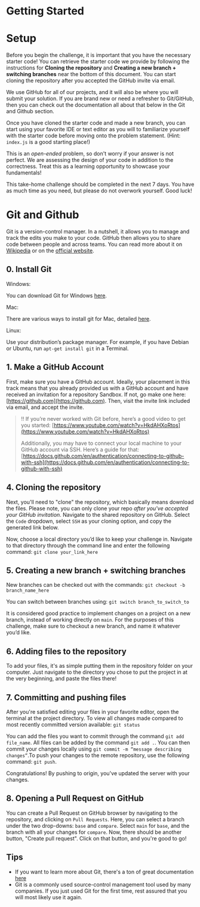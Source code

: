 # Getting Started

# Setup

Before you begin the challenge, it is important that you have the necessary starter code! You can retrieve the starter code we provide by following the instructions for **Cloning the repository** and **Creating a new branch + switching branches** near the bottom of this document. You can start cloning the repository after you accepted the GitHub invite via email.

We use GitHub for all of our projects, and it will also be where you will submit your solution. If you are brand new or need a refresher to Git/GitHub, then you can check out the documentation all about that below in the Git and Github section.

Once you have cloned the starter code and made a new branch, you can start using your favorite IDE or text editor as you will to familiarize yourself with the starter code before moving onto the problem statement. (Hint:  `index.js` is a good starting place!)

This is an *open-ended* problem, so don't worry if your answer is not perfect. We are assessing the design of your code in addition to the correctness. Treat this as a learning opportunity to showcase your fundamentals!

This take-home challenge should be completed in the next 7 days. You have as much time as you need, but please do not overwork yourself. Good luck!

# Git and Github

Git is a version-control manager. In a nutshell, it allows you to manage and track the edits you make to your code. GitHub then allows you to share code between people and across teams. You can read more about it on [Wikipedia](https://en.wikipedia.org/wiki/Git) or on the [official website](https://git-scm.com/about).

## 0. Install Git

Windows:

You can download Git for Windows [here](https://git-scm.com/download/win).

Mac:

There are various ways to install git for Mac, detailed [here](https://git-scm.com/download/mac). 

Linux:

Use your distribution’s package manager. For example, if you have Debian or Ubuntu, run `apt-get install git` in a Terminal.

## 1. Make a GitHub Account

First, make sure you have a GitHub account. Ideally, your placement in this track means that you already provided us with a GitHub account and have received an invitation for a repository Sandbox. If not, go make one here: [https://github.com](https://github.com). Then, visit the invite link included via email, and accept the invite.

>‼️ If you’re never worked with Git before, here’s a good video to get you started: [https://www.youtube.com/watch?v=HkdAHXoRtos](https://www.youtube.com/watch?v=HkdAHXoRtos)
>
>Additionally, you may have to connect your local machine to your GitHub account via SSH. Here’s a guide for that: [https://docs.github.com/en/authentication/connecting-to-github-with-ssh](https://docs.github.com/en/authentication/connecting-to-github-with-ssh)

</aside>

## 4. Cloning the repository

Next, you'll need to "clone" the repository, which basically means download the files. Please note, you can only clone your repo *after you've accepted your GitHub invitation*. Navigate to the shared repository on GitHub. Select the `Code` dropdown, select `SSH` as your cloning option, and copy the generated link below. 

Now, choose a local directory you’d like to keep your challenge in. Navigate to that directory through the command line and enter the following command: `git clone your_link_here`

## 5. Creating a new branch + switching branches

New branches can be checked out with the commands: `git checkout -b branch_name_here`

You can switch between branches using: `git switch branch_to_switch_to`

It is considered good practice to implement changes on a project on a new branch, instead of working directly on `main`. For the purposes of this challenge, make sure to checkout a new branch, and name it whatever you’d like. 

## 6. Adding files to the repository

To add your files, it's as simple putting them in the repository folder on your computer. Just navigate to the directory you chose to put the project in at the very beginning, and paste the files there! 

## 7. Committing and pushing files

After you're satisfied editing your files in your favorite editor, open the terminal at the project directory. To view all changes made compared to most recently committed version available: `git status`

You can add the files you want to commit through the command `git add file_name`. All files can be added by the command `git add .`. You can then commit your changes locally using `git commit -m “message describing changes”`.To push your changes to the remote repository, use the following command: `git push`.

Congratulations! By pushing to origin, you've updated the server with your changes.

## 8. Opening a Pull Request on GitHub

You can create a Pull Request on GitHub browser by navigating to the repository, and clicking on `Pull Requests`. Here, you can select a branch under the two drop-downs: `base` and `compare`. Select `main` for `base`, and the branch with all your changes for `compare`. Now, there should be another button, "Create pull request". Click on that button, and you're good to go!

## Tips

- If you want to learn more about Git, there's a ton of great documentation [here](https://git-scm.com/book/en/v2)
- Git is a commonly used source-control management tool used by many companies. If you just used Git for the first time, rest assured that you will most likely use it again.
